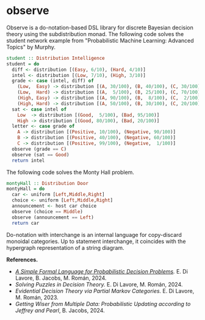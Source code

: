# observe

Observe is a do-notation-based DSL library for discrete Bayesian decision theory using the subdistribution monad.
The following code solves the student network example from "Probabilistic Machine Learning: Advanced Topics" by Murphy.

```haskell
student :: Distribution Intelligence
student = do
  diff <- distribution [(Easy, 6/10), (Hard, 4/10)]
  intel <- distribution [(Low, 7/10), (High, 3/10)]
  grade <- case (intel, diff) of
    (Low,  Easy) -> distribution [(A, 30/100), (B, 40/100), (C, 30/100)]
    (Low,  Hard) -> distribution [(A,  5/100), (B, 25/100), (C, 70/100)]
    (High, Easy) -> distribution [(A, 90/100), (B,  8/100), (C,  2/100)]
    (High, Hard) -> distribution [(A, 50/100), (B, 30/100), (C, 20/100)]
  sat <- case intel of
    Low  -> distribution [(Good,  5/100), (Bad, 95/100)]
    High -> distribution [(Good, 80/100), (Bad, 20/100)]
  letter <- case grade of
    A -> distribution [(Positive, 10/100), (Negative, 90/100)]
    B -> distribution [(Positive, 40/100), (Negative, 60/100)]
    C -> distribution [(Positive, 99/100), (Negative,  1/100)]
  observe (grade == C)
  observe (sat == Good)
  return intel
```

The following code solves the Monty Hall problem.

```haskell
montyHall :: Distribution Door
montyHall = do
  car <- uniform [Left,Middle,Right]
  choice <- uniform [Left,Middle,Right]
  announcement <- host car choice
  observe (choice == Middle)
  observe (announcement == Left)
  return car
```  

Do-notation with interchange is an internal language for copy-discard monoidal categories. Up to statement interchange, it coincides with the hypergraph representation of a string diagram.

**References.**
 - *[A Simple Formal Language for Probabilistic Decision Problems](https://arxiv.org/abs/2410.10643).* E. Di Lavore, B. Jacobs, M. Román, 2024.
 - *Solving Puzzles in Decision Theory.* E. Di Lavore, M. Román, 2024.
 - *Evidential Decision Theory via Partial Markov Categories.* E. Di Lavore, M. Román, 2023.
 - *Getting Wiser from Multiple Data: Probabilistic Updating according to Jeffrey and Pearl*, B. Jacobs, 2024.
